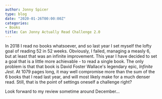 ```yaml
---
author: Jonny Spicer
type: blog
date: "2020-01-26T00:00:00Z"
categories:
- Books
title: Can Jonny Actually Read Challenge 2.0
---
```

In 2018 I read no books whatsoever, and so last year I set myself the lofty goal of reading 52 in 52 weeks. Obviously, I failed, managing a measly 6, but at least that was
an infinite improvement. This year I have decided to set a goal that is a little more achievable - to read a single book. The only problem is that that book is David Foster
Wallace's legendary epic, *Infinite Jest*. At 1079 pages long, it may well compromise more than the sum of the 6 books that I read last year, and will most likely make for a
much denser read. Still, that is the point of settings oneself a challenge right?

Look forward to my review sometime around December...
